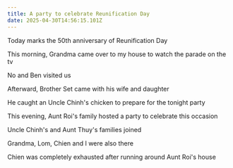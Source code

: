 ```yaml
---
title: A party to celebrate Reunification Day
date: 2025-04-30T14:56:15.101Z
---
```


Today marks the 50th anniversary of Reunification Day

This morning, Grandma came over to my house to watch the parade on the tv

No and Ben visited us

Afterward, Brother Set came with his wife and daughter

He caught an Uncle Chinh's chicken to prepare for the tonight party

This evening, Aunt Roi's family hosted a party to celebrate this occasion

Uncle Chinh's and Aunt Thuy's families joined

Grandma, Lom, Chien and I were also there

Chien was completely exhausted after running around Aunt Roi's house
